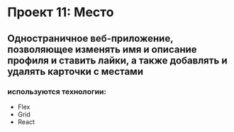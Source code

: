 # Проект 11: Место

## Одностраничное веб-приложение, позволяющее изменять имя и описание профиля и ставить лайки, а также добавлять и удалять карточки с местами

### используются технологии:

* Flex
* Grid
* React
